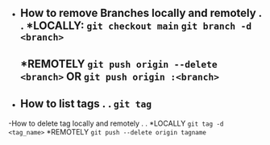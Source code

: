 - How to remove Branches locally and remotely . .
    *LOCALLY:
        `git checkout main`
        `git branch -d <branch>`
    ------------------------------
    *REMOTELY
        `git push origin --delete <branch>`
        OR
        `git push origin :<branch>`
    ------------------------

- How to list tags . .
    `git tag`
    ------------------------

-How to delete tag locally and remotely . .
    *LOCALLY
        `git tag -d <tag_name>`
    *REMOTELY
        `git push --delete origin tagname`